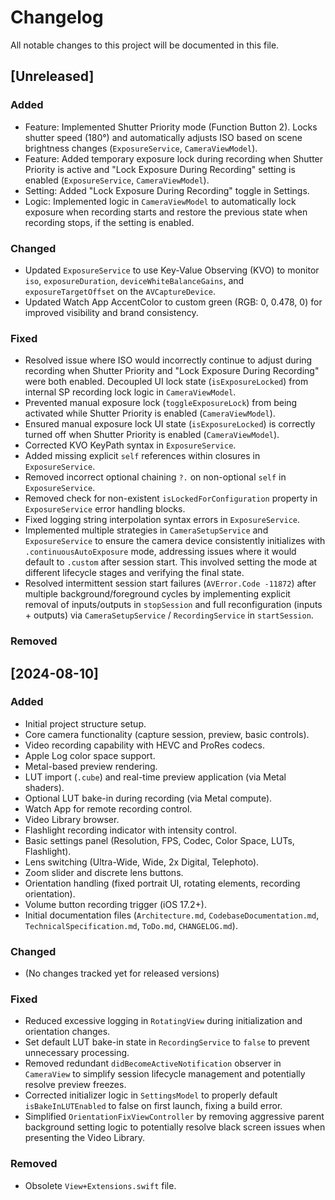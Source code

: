 # Changelog

All notable changes to this project will be documented in this file.

## [Unreleased]

### Added

*   Feature: Implemented Shutter Priority mode (Function Button 2). Locks shutter speed (180°) and automatically adjusts ISO based on scene brightness changes (`ExposureService`, `CameraViewModel`).
*   Feature: Added temporary exposure lock during recording when Shutter Priority is active and "Lock Exposure During Recording" setting is enabled (`ExposureService`, `CameraViewModel`).
*   Setting: Added "Lock Exposure During Recording" toggle in Settings.
*   Logic: Implemented logic in `CameraViewModel` to automatically lock exposure when recording starts and restore the previous state when recording stops, if the setting is enabled.

### Changed

*   Updated `ExposureService` to use Key-Value Observing (KVO) to monitor `iso`, `exposureDuration`, `deviceWhiteBalanceGains`, and `exposureTargetOffset` on the `AVCaptureDevice`.
*   Updated Watch App AccentColor to custom green (RGB: 0, 0.478, 0) for improved visibility and brand consistency.

### Fixed

*   Resolved issue where ISO would incorrectly continue to adjust during recording when Shutter Priority and "Lock Exposure During Recording" were both enabled. Decoupled UI lock state (`isExposureLocked`) from internal SP recording lock logic in `CameraViewModel`.
*   Prevented manual exposure lock (`toggleExposureLock`) from being activated while Shutter Priority is enabled (`CameraViewModel`).
*   Ensured manual exposure lock UI state (`isExposureLocked`) is correctly turned off when Shutter Priority is enabled (`CameraViewModel`).
*   Corrected KVO KeyPath syntax in `ExposureService`.
*   Added missing explicit `self` references within closures in `ExposureService`.
*   Removed incorrect optional chaining `?.` on non-optional `self` in `ExposureService`.
*   Removed check for non-existent `isLockedForConfiguration` property in `ExposureService` error handling blocks.
*   Fixed logging string interpolation syntax errors in `ExposureService`.
*   Implemented multiple strategies in `CameraSetupService` and `ExposureService` to ensure the camera device consistently initializes with `.continuousAutoExposure` mode, addressing issues where it would default to `.custom` after session start. This involved setting the mode at different lifecycle stages and verifying the final state.
*   Resolved intermittent session start failures (`AVError.Code -11872`) after multiple background/foreground cycles by implementing explicit removal of inputs/outputs in `stopSession` and full reconfiguration (inputs + outputs) via `CameraSetupService` / `RecordingService` in `startSession`.

### Removed

## [2024-08-10]

### Added

*   Initial project structure setup.
*   Core camera functionality (capture session, preview, basic controls).
*   Video recording capability with HEVC and ProRes codecs.
*   Apple Log color space support.
*   Metal-based preview rendering.
*   LUT import (`.cube`) and real-time preview application (via Metal shaders).
*   Optional LUT bake-in during recording (via Metal compute).
*   Watch App for remote recording control.
*   Video Library browser.
*   Flashlight recording indicator with intensity control.
*   Basic settings panel (Resolution, FPS, Codec, Color Space, LUTs, Flashlight).
*   Lens switching (Ultra-Wide, Wide, 2x Digital, Telephoto).
*   Zoom slider and discrete lens buttons.
*   Orientation handling (fixed portrait UI, rotating elements, recording orientation).
*   Volume button recording trigger (iOS 17.2+).
*   Initial documentation files (`Architecture.md`, `CodebaseDocumentation.md`, `TechnicalSpecification.md`, `ToDo.md`, `CHANGELOG.md`).

### Changed

*   (No changes tracked yet for released versions)

### Fixed

*   Reduced excessive logging in `RotatingView` during initialization and orientation changes.
*   Set default LUT bake-in state in `RecordingService` to `false` to prevent unnecessary processing.
*   Removed redundant `didBecomeActiveNotification` observer in `CameraView` to simplify session lifecycle management and potentially resolve preview freezes.
*   Corrected initializer logic in `SettingsModel` to properly default `isBakeInLUTEnabled` to false on first launch, fixing a build error.
*   Simplified `OrientationFixViewController` by removing aggressive parent background setting logic to potentially resolve black screen issues when presenting the Video Library.

### Removed

*   Obsolete `View+Extensions.swift` file.

